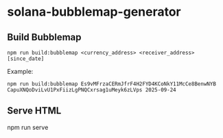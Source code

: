 # solana-bubblemap-generator

## Build Bubblemap
```
npm run build:bubblemap <currency_address> <receiver_address> [since_date]
```

Example:
```
npm run build:bubblemap Es9vMFrzaCERmJfrF4H2FYD4KCoNkY11McCe8BenwNYB CapuXNQoDviLvU1PxFiizLgPNQCxrsag1uMeyk6zLVps 2025-09-24
```

## Serve HTML
npm run serve
